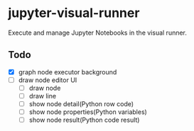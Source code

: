 # jupyter-visual-runner
Execute and manage Jupyter Notebooks in the visual runner.

## Todo

- [x] graph node executor background
- [ ] draw node editor UI
  - [ ] draw node
  - [ ] draw line
  - [ ] show node detail(Python row code)
  - [ ] show node properties(Python variables)
  - [ ] show node result(Python code result)